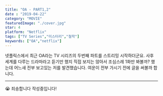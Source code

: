 ```yaml
---
title: "OA - PART1,2"
date : "2019-04-22"
category: "MOVIE"
featuredImage: "./cover.jpg"
star: 4
platform: "Netflix"
tags: ["TV Series","미스터리","철학"]
keywords: ["OA","netflix"]
---
```


넷플릭스에서 최근 OA라는 TV 시리즈의 두번째 파트를 스트리밍 시작하더군요. 사후 세계를 다루는 드라마라고 듣기만 했지 직접 보지는 않아서 조심스레 1화만 봐볼까? 했는데 어느새 전부 보고있는 저를 발견했습니다. 여운이 전부 가시기 전에 글을 써볼까 합니다.

<!-- end -->

- - -

😭 죄송합니다 작성중입니다!